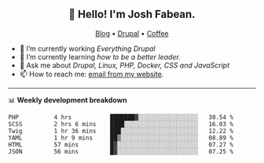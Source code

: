 <h2 align="center">👋 Hello! I'm Josh Fabean.</h2>
<p align="center">
  <a href="https://joshfabean.com">Blog</a> •
  <a href="https://www.drupal.org/u/joshfabean">Drupal</a> •
  <a href="https://www.buymeacoffee.com/LSxne6Yr4">Coffee</a>
</p>

- 🔭 I’m currently working *Everything Drupal*
- 🌱 I’m currently learning *how to be a better leader.*
- 💬 Ask me about *Drupal, Linux, PHP, Docker, CSS and JavaScript*
- 📫 How to reach me: [email from my website](https://joshfabean.com).

-------

📊 **Weekly development breakdown**
<!--START_SECTION:waka-->

```text
PHP          4 hrs           ███████▓░░░░░░░░░░░░░░░░░   30.54 %
SCSS         2 hrs 6 mins    ████░░░░░░░░░░░░░░░░░░░░░   16.03 %
Twig         1 hr 36 mins    ███░░░░░░░░░░░░░░░░░░░░░░   12.22 %
YAML         1 hr 9 mins     ██▒░░░░░░░░░░░░░░░░░░░░░░   08.89 %
HTML         57 mins         █▓░░░░░░░░░░░░░░░░░░░░░░░   07.27 %
JSON         56 mins         █▓░░░░░░░░░░░░░░░░░░░░░░░   07.25 %
```

<!--END_SECTION:waka-->

<!--
**fabean/fabean** is a ✨ _special_ ✨ repository because its `README.md` (this file) appears on your GitHub profile.

Here are some ideas to get you started:

- 🔭 I’m currently working on ...
- 🌱 I’m currently learning ...
- 👯 I’m looking to collaborate on ...
- 🤔 I’m looking for help with ...
- 💬 Ask me about ...
- 📫 How to reach me: ...
- 😄 Pronouns: ...
- ⚡ Fun fact: ...
-->
